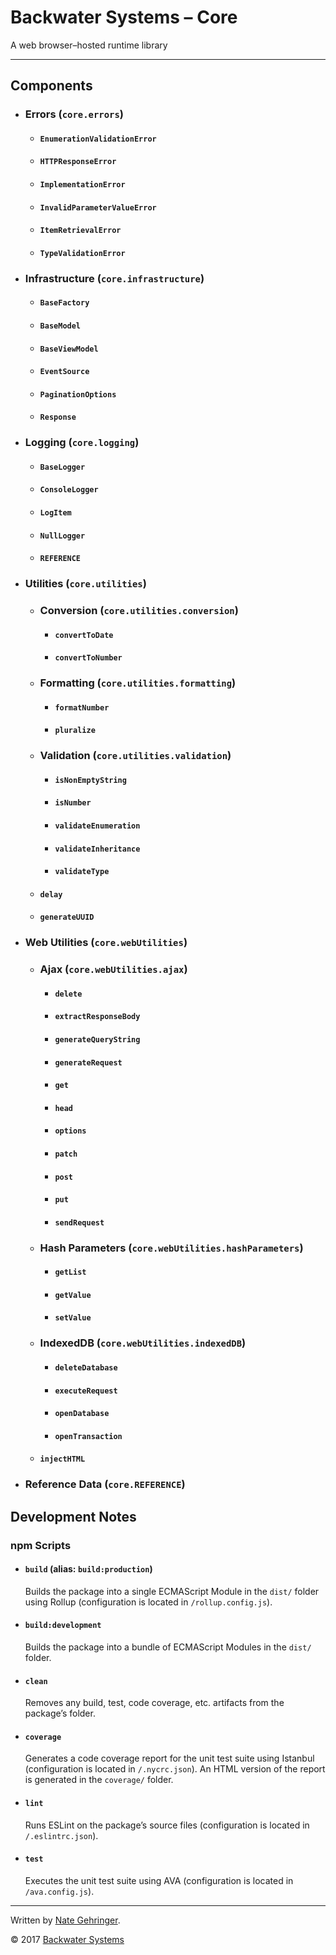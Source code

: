 # Backwater Systems – Core

A web browser–hosted runtime library

---

## Components

- ### Errors (`core.errors`)

    - #### `EnumerationValidationError`
    - #### `HTTPResponseError`
    - #### `ImplementationError`
    - #### `InvalidParameterValueError`
    - #### `ItemRetrievalError`
    - #### `TypeValidationError`

- ### Infrastructure (`core.infrastructure`)

    - #### `BaseFactory`
    - #### `BaseModel`
    - #### `BaseViewModel`
    - #### `EventSource`
    - #### `PaginationOptions`
    - #### `Response`

- ### Logging (`core.logging`)

    - #### `BaseLogger`
    - #### `ConsoleLogger`
    - #### `LogItem`
    - #### `NullLogger`
    - #### `REFERENCE`

- ### Utilities (`core.utilities`)

    - ### Conversion (`core.utilities.conversion`)

        - #### `convertToDate`
        - #### `convertToNumber`

    - ### Formatting (`core.utilities.formatting`)

        - #### `formatNumber`
        - #### `pluralize`

    - ### Validation (`core.utilities.validation`)

        - #### `isNonEmptyString`
        - #### `isNumber`
        - #### `validateEnumeration`
        - #### `validateInheritance`
        - #### `validateType`

    - #### `delay`
    - #### `generateUUID`

- ### Web Utilities (`core.webUtilities`)

    - ### Ajax (`core.webUtilities.ajax`)

        - #### `delete`
        - #### `extractResponseBody`
        - #### `generateQueryString`
        - #### `generateRequest`
        - #### `get`
        - #### `head`
        - #### `options`
        - #### `patch`
        - #### `post`
        - #### `put`
        - #### `sendRequest`

    - ### Hash Parameters (`core.webUtilities.hashParameters`)

        - #### `getList`
        - #### `getValue`
        - #### `setValue`

    - ### IndexedDB (`core.webUtilities.indexedDB`)

        - #### `deleteDatabase`
        - #### `executeRequest`
        - #### `openDatabase`
        - #### `openTransaction`

    - #### `injectHTML`

- ### Reference Data (`core.REFERENCE`)

## Development Notes

### npm Scripts

- #### `build` (alias: `build:production`)
    Builds the package into a single ECMAScript Module in the `dist/` folder using Rollup (configuration is located in `/rollup.config.js`).
- #### `build:development`
    Builds the package into a bundle of ECMAScript Modules in the `dist/` folder.
- #### `clean`
    Removes any build, test, code coverage, etc. artifacts from the package’s folder.
- #### `coverage`
    Generates a code coverage report for the unit test suite using Istanbul (configuration is located in `/.nycrc.json`). An HTML version of the report is generated in the `coverage/` folder.
- #### `lint`
    Runs ESLint on the package’s source files (configuration is located in `/.eslintrc.json`).
- #### `test`
    Executes the unit test suite using AVA (configuration is located in `/ava.config.js`).

---

Written by [Nate Gehringer](mailto:ngehringer@gmail.com).

© 2017 [Backwater Systems](https://backwater.systems/)